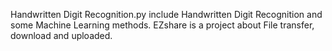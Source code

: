 Handwritten Digit Recognition.py include Handwritten Digit Recognition and some Machine Learning methods.
EZshare is a project about File transfer, download and uploaded.
